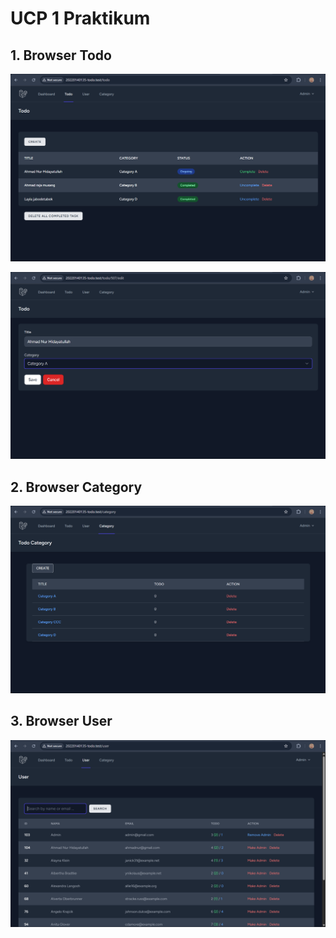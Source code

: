 # UCP 1 Praktikum

## 1. Browser Todo

![alt text](<screenshot/ucp1/Browser Todo.png>)

![alt text](<screenshot/ucp1/Browser Todo 1.png>)

## 2. Browser Category

![alt text](<screenshot/ucp1/Browser Category.png>)


## 3. Browser User

![alt text](<screenshot/ucp1/Browser User.png>)
 


